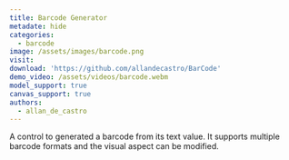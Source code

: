 ```yaml
---
title: Barcode Generator
metadate: hide
categories:
  - barcode
image: /assets/images/barcode.png
visit: 
download: 'https://github.com/allandecastro/BarCode'
demo_video: /assets/videos/barcode.webm
model_support: true
canvas_support: true
authors:
  - allan_de_castro
---
```


A control to generated a barcode from its text value. It supports multiple barcode formats and the visual aspect can be modified.
